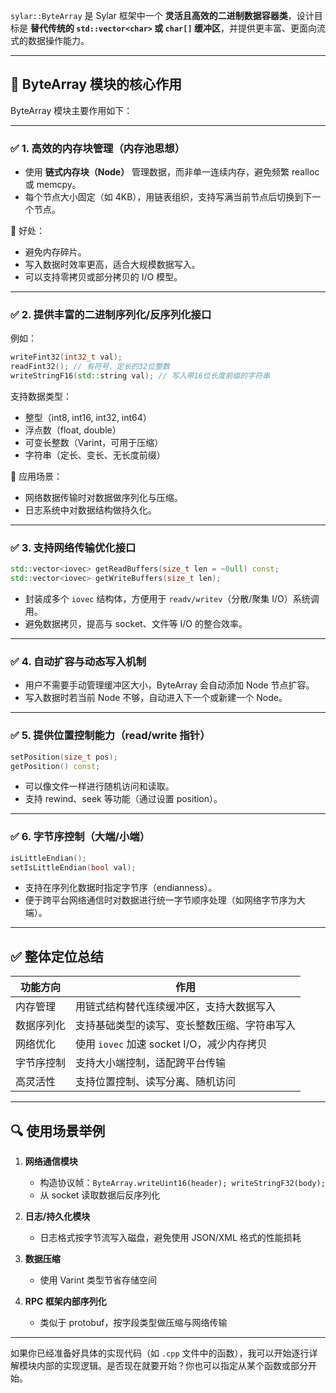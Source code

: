 `sylar::ByteArray` 是 Sylar 框架中一个 **灵活且高效的二进制数据容器类**，设计目标是 **替代传统的 `std::vector<char>` 或 `char[]` 缓冲区**，并提供更丰富、更面向流式的数据操作能力。

---

## 🔧 **ByteArray 模块的核心作用**

ByteArray 模块主要作用如下：

---

### ✅ **1. 高效的内存块管理（内存池思想）**

* 使用 **链式内存块（Node）** 管理数据，而非单一连续内存，避免频繁 realloc 或 memcpy。
* 每个节点大小固定（如 4KB），用链表组织，支持写满当前节点后切换到下一个节点。

🔧 好处：

* 避免内存碎片。
* 写入数据时效率更高，适合大规模数据写入。
* 可以支持零拷贝或部分拷贝的 I/O 模型。

---

### ✅ **2. 提供丰富的二进制序列化/反序列化接口**

例如：

```cpp
writeFint32(int32_t val);
readFint32(); // 有符号、定长的32位整数
writeStringF16(std::string val); // 写入带16位长度前缀的字符串
```

支持数据类型：

* 整型（int8, int16, int32, int64）
* 浮点数（float, double）
* 可变长整数（Varint，可用于压缩）
* 字符串（定长、变长、无长度前缀）

🔧 应用场景：

* 网络数据传输时对数据做序列化与压缩。
* 日志系统中对数据结构做持久化。

---

### ✅ **3. 支持网络传输优化接口**

```cpp
std::vector<iovec> getReadBuffers(size_t len = ~0ull) const;
std::vector<iovec> getWriteBuffers(size_t len);
```

* 封装成多个 `iovec` 结构体，方便用于 `readv/writev`（分散/聚集 I/O）系统调用。
* 避免数据拷贝，提高与 socket、文件等 I/O 的整合效率。

---

### ✅ **4. 自动扩容与动态写入机制**

* 用户不需要手动管理缓冲区大小，ByteArray 会自动添加 Node 节点扩容。
* 写入数据时若当前 Node 不够，自动进入下一个或新建一个 Node。

---

### ✅ **5. 提供位置控制能力（read/write 指针）**

```cpp
setPosition(size_t pos);
getPosition() const;
```

* 可以像文件一样进行随机访问和读取。
* 支持 rewind、seek 等功能（通过设置 position）。

---

### ✅ **6. 字节序控制（大端/小端）**

```cpp
isLittleEndian();
setIsLittleEndian(bool val);
```

* 支持在序列化数据时指定字节序（endianness）。
* 便于跨平台网络通信时对数据进行统一字节顺序处理（如网络字节序为大端）。

---

## ✅ **整体定位总结**

| 功能方向  | 作用                              |
| ----- | ------------------------------- |
| 内存管理  | 用链式结构替代连续缓冲区，支持大数据写入            |
| 数据序列化 | 支持基础类型的读写、变长整数压缩、字符串写入          |
| 网络优化  | 使用 `iovec` 加速 socket I/O，减少内存拷贝 |
| 字节序控制 | 支持大小端控制，适配跨平台传输                 |
| 高灵活性  | 支持位置控制、读写分离、随机访问                |

---

## 🔍 使用场景举例

1. **网络通信模块**

   * 构造协议帧：`ByteArray.writeUint16(header); writeStringF32(body);`
   * 从 socket 读取数据后反序列化

2. **日志/持久化模块**

   * 日志格式按字节流写入磁盘，避免使用 JSON/XML 格式的性能损耗

3. **数据压缩**

   * 使用 Varint 类型节省存储空间

4. **RPC 框架内部序列化**

   * 类似于 protobuf，按字段类型做压缩与网络传输

---

如果你已经准备好具体的实现代码（如 `.cpp` 文件中的函数），我可以开始逐行详解模块内部的实现逻辑。是否现在就要开始？你也可以指定从某个函数或部分开始。
